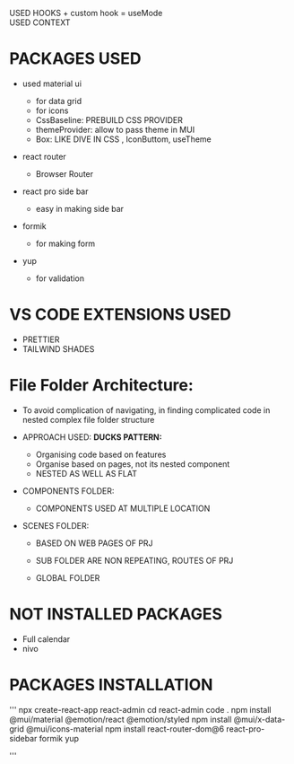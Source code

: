 USED HOOKS + custom hook = useMode  
USED CONTEXT

# PACKAGES USED

- used material ui
  - for data grid
  - for icons
  - CssBaseline: PREBUILD CSS PROVIDER
  - themeProvider: allow to pass theme in MUI
  - Box: LIKE DIVE IN CSS
    , IconButtom, useTheme
- react router
  - Browser Router
- react pro side bar
  - easy in making side bar
- formik

  - for making form

- yup
  - for validation

# VS CODE EXTENSIONS USED

- PRETTIER
- TAILWIND SHADES

# File Folder Architecture:

- To avoid complication of navigating, in finding complicated code in nested complex file folder structure
- APPROACH USED: **DUCKS PATTERN:**
  - Organising code based on features
  - Organise based on pages, not its nested component
  - NESTED AS WELL AS FLAT
- COMPONENTS FOLDER:
  - COMPONENTS USED AT MULTIPLE LOCATION
- SCENES FOLDER:

  - BASED ON WEB PAGES OF PRJ
  - SUB FOLDER ARE NON REPEATING, ROUTES OF PRJ

  - GLOBAL FOLDER

# NOT INSTALLED PACKAGES

- Full calendar
- nivo

# PACKAGES INSTALLATION

'''
npx create-react-app react-admin
cd react-admin
code .
npm install @mui/material @emotion/react @emotion/styled
npm install @mui/x-data-grid @mui/icons-material
npm install react-router-dom@6 react-pro-sidebar formik yup

'''
